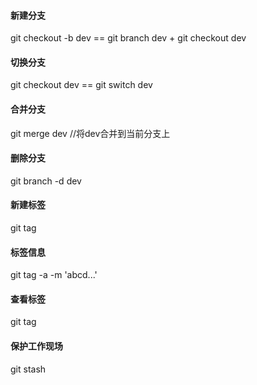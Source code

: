 #### 新建分支  
git checkout -b dev  ==  git branch dev + git checkout dev  
#### 切换分支  
git checkout dev  ==  git switch dev  
#### 合并分支  
git merge dev  //将dev合并到当前分支上  
#### 删除分支  
git branch -d dev  
#### 新建标签  
git tag <tag-name>  
#### 标签信息  
git tag -a <tag-name> -m 'abcd...'  
#### 查看标签  
git tag  
#### 保护工作现场  
git stash
